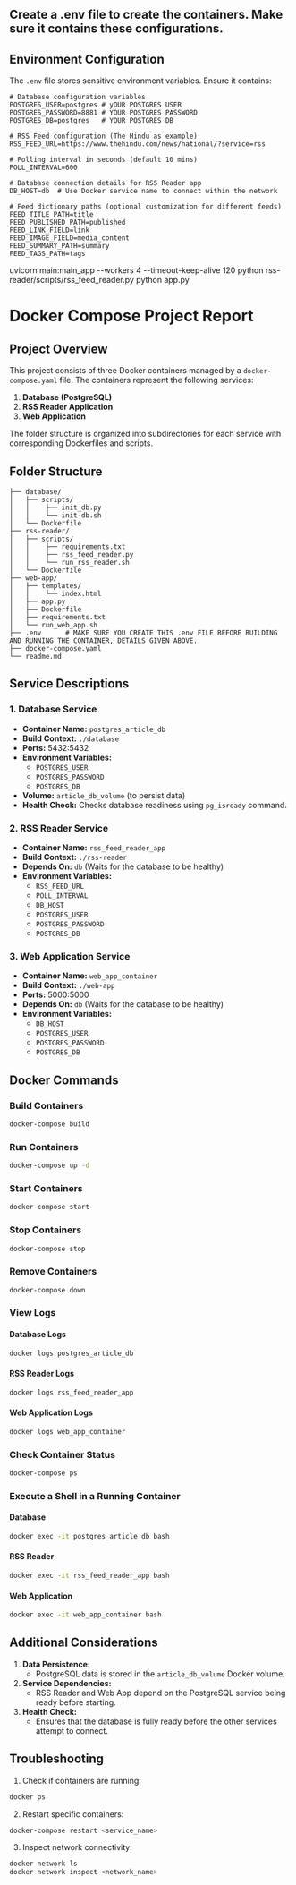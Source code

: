
## Create a .env file to create the containers. Make sure it contains these configurations.
## Environment Configuration
The `.env` file stores sensitive environment variables. Ensure it contains:

```
# Database configuration variables
POSTGRES_USER=postgres # yOUR POSTGRES USER
POSTGRES_PASSWORD=8881 # YOUR POSTGRES PASSWORD
POSTGRES_DB=postgres   # YOUR POSTGRES DB

# RSS Feed configuration (The Hindu as example)
RSS_FEED_URL=https://www.thehindu.com/news/national/?service=rss

# Polling interval in seconds (default 10 mins)
POLL_INTERVAL=600

# Database connection details for RSS Reader app
DB_HOST=db  # Use Docker service name to connect within the network

# Feed dictionary paths (optional customization for different feeds)
FEED_TITLE_PATH=title  
FEED_PUBLISHED_PATH=published  
FEED_LINK_FIELD=link  
FEED_IMAGE_FIELD=media_content
FEED_SUMMARY_PATH=summary  
FEED_TAGS_PATH=tags
```
uvicorn main:main_app --workers 4 --timeout-keep-alive 120
python rss-reader/scripts/rss_feed_reader.py
python app.py

# Docker Compose Project Report

## Project Overview
This project consists of three Docker containers managed by a `docker-compose.yaml` file. The containers represent the following services:

1. **Database (PostgreSQL)**
2. **RSS Reader Application**
3. **Web Application**

The folder structure is organized into subdirectories for each service with corresponding Dockerfiles and scripts.

## Folder Structure
```
├── database/
│   ├── scripts/
│   │    ├── init_db.py
│   │    └── init-db.sh
│   └── Dockerfile
├── rss-reader/
│   ├── scripts/
│   │    ├── requirements.txt
│   │    ├── rss_feed_reader.py
│   │    └── run_rss_reader.sh
│   └── Dockerfile
├── web-app/
│   ├── templates/
│   │    └── index.html
│   ├── app.py
│   ├── Dockerfile
│   ├── requirements.txt
│   └── run_web_app.sh
├── .env      # MAKE SURE YOU CREATE THIS .env FILE BEFORE BUILDING AND RUNNING THE CONTAINER, DETAILS GIVEN ABOVE.
├── docker-compose.yaml
└── readme.md
```

## Service Descriptions

### 1. Database Service
- **Container Name:** `postgres_article_db`
- **Build Context:** `./database`
- **Ports:** 5432:5432
- **Environment Variables:**
  - `POSTGRES_USER`
  - `POSTGRES_PASSWORD`
  - `POSTGRES_DB`
- **Volume:** `article_db_volume` (to persist data)
- **Health Check:** Checks database readiness using `pg_isready` command.

### 2. RSS Reader Service
- **Container Name:** `rss_feed_reader_app`
- **Build Context:** `./rss-reader`
- **Depends On:** `db` (Waits for the database to be healthy)
- **Environment Variables:**
  - `RSS_FEED_URL`
  - `POLL_INTERVAL`
  - `DB_HOST`
  - `POSTGRES_USER`
  - `POSTGRES_PASSWORD`
  - `POSTGRES_DB`

### 3. Web Application Service
- **Container Name:** `web_app_container`
- **Build Context:** `./web-app`
- **Ports:** 5000:5000
- **Depends On:** `db` (Waits for the database to be healthy)
- **Environment Variables:**
  - `DB_HOST`
  - `POSTGRES_USER`
  - `POSTGRES_PASSWORD`
  - `POSTGRES_DB`

## Docker Commands

### Build Containers
```bash
docker-compose build
```

### Run Containers
```bash
docker-compose up -d
```

### Start Containers
```bash
docker-compose start
```

### Stop Containers
```bash
docker-compose stop
```

### Remove Containers
```bash
docker-compose down
```

### View Logs

#### Database Logs
```bash
docker logs postgres_article_db
```

#### RSS Reader Logs
```bash
docker logs rss_feed_reader_app
```

#### Web Application Logs
```bash
docker logs web_app_container
```

### Check Container Status
```bash
docker-compose ps
```

### Execute a Shell in a Running Container

#### Database
```bash
docker exec -it postgres_article_db bash
```

#### RSS Reader
```bash
docker exec -it rss_feed_reader_app bash
```

#### Web Application
```bash
docker exec -it web_app_container bash
```


## Additional Considerations
1. **Data Persistence:**
   - PostgreSQL data is stored in the `article_db_volume` Docker volume.
2. **Service Dependencies:**
   - RSS Reader and Web App depend on the PostgreSQL service being ready before starting.
3. **Health Check:**
   - Ensures that the database is fully ready before the other services attempt to connect.

## Troubleshooting
1. Check if containers are running:
```bash
docker ps
```

2. Restart specific containers:
```bash
docker-compose restart <service_name>
```

3. Inspect network connectivity:
```bash
docker network ls
docker network inspect <network_name>
```

